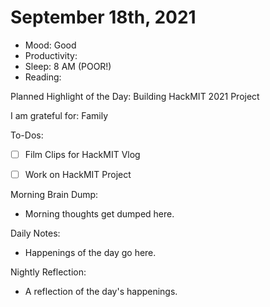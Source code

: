 # September 18th, 2021

- Mood: Good
- Productivity: 
- Sleep: 8 AM (POOR!)
- Reading: 

Planned Highlight of the Day: Building HackMIT 2021 Project

I am grateful for: Family

To-Dos:
- [ ] Film Clips for HackMIT Vlog
- [ ] Work on HackMIT Project


Morning Brain Dump:
- Morning thoughts get dumped here.

Daily Notes:
- Happenings of the day go here.


Nightly Reflection: 
- A reflection of the day's happenings.





